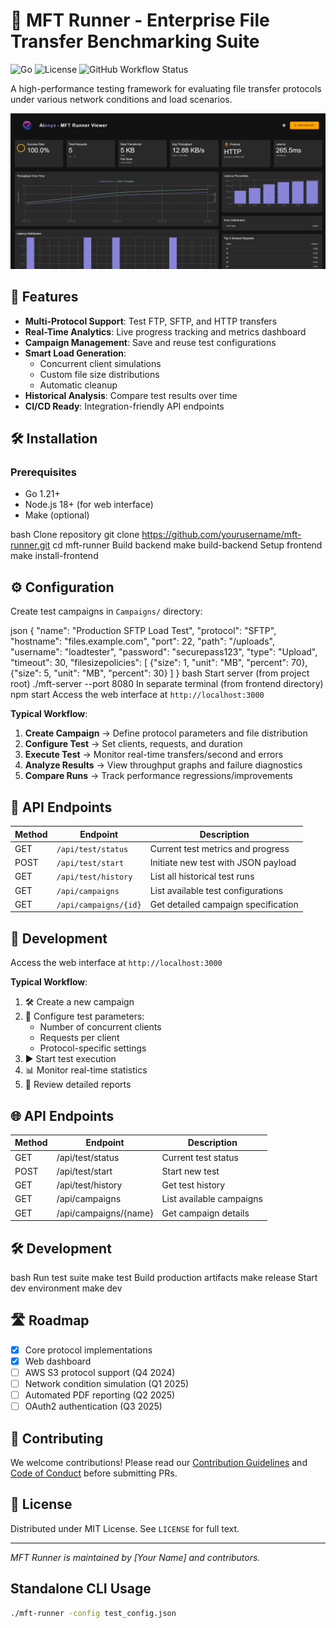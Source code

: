 # 🚀 MFT Runner - Enterprise File Transfer Benchmarking Suite

![Go](https://img.shields.io/badge/Go-1.21+-00ADD8?logo=go)
![License](https://img.shields.io/badge/License-MIT-blue)
![GitHub Workflow Status](https://img.shields.io/github/actions/workflow/status/yourusername/mft-runner/build.yml)

A high-performance testing framework for evaluating file transfer protocols under various network conditions and load scenarios.

![Dashboard Preview](docs/dashboard-preview.png)

## 🌟 Features

- **Multi-Protocol Support**: Test FTP, SFTP, and HTTP transfers
- **Real-Time Analytics**: Live progress tracking and metrics dashboard
- **Campaign Management**: Save and reuse test configurations
- **Smart Load Generation**:
  - Concurrent client simulations
  - Custom file size distributions
  - Automatic cleanup
- **Historical Analysis**: Compare test results over time
- **CI/CD Ready**: Integration-friendly API endpoints

## 🛠 Installation

### Prerequisites

- Go 1.21+
- Node.js 18+ (for web interface)
- Make (optional)

bash
Clone repository
git clone https://github.com/yourusername/mft-runner.git
cd mft-runner
Build backend
make build-backend
Setup frontend
make install-frontend

## ⚙️ Configuration

Create test campaigns in `Campaigns/` directory:

json
{
"name": "Production SFTP Load Test",
"protocol": "SFTP",
"hostname": "files.example.com",
"port": 22,
"path": "/uploads",
"username": "loadtester",
"password": "securepass123",
"type": "Upload",
"timeout": 30,
"filesizepolicies": [
{"size": 1, "unit": "MB", "percent": 70},
{"size": 5, "unit": "MB", "percent": 30}
]
}
bash
Start server (from project root)
./mft-server --port 8080
In separate terminal (from frontend directory)
npm start
Access the web interface at `http://localhost:3000`

**Typical Workflow**:

1. **Create Campaign** → Define protocol parameters and file distribution
2. **Configure Test** → Set clients, requests, and duration
3. **Execute Test** → Monitor real-time transfers/second and errors
4. **Analyze Results** → View throughput graphs and failure diagnostics
5. **Compare Runs** → Track performance regressions/improvements

## 📡 API Endpoints

| Method | Endpoint              | Description                         |
| ------ | --------------------- | ----------------------------------- |
| GET    | `/api/test/status`    | Current test metrics and progress   |
| POST   | `/api/test/start`     | Initiate new test with JSON payload |
| GET    | `/api/test/history`   | List all historical test runs       |
| GET    | `/api/campaigns`      | List available test configurations  |
| GET    | `/api/campaigns/{id}` | Get detailed campaign specification |

## 🧪 Development

Access the web interface at `http://localhost:3000`

**Typical Workflow**:

1. 🛠 Create a new campaign
2. 🧪 Configure test parameters:
   - Number of concurrent clients
   - Requests per client
   - Protocol-specific settings
3. ▶️ Start test execution
4. 📊 Monitor real-time statistics
5. 📄 Review detailed reports

## 🌐 API Endpoints

| Method | Endpoint              | Description              |
| ------ | --------------------- | ------------------------ |
| GET    | /api/test/status      | Current test status      |
| POST   | /api/test/start       | Start new test           |
| GET    | /api/test/history     | Get test history         |
| GET    | /api/campaigns        | List available campaigns |
| GET    | /api/campaigns/{name} | Get campaign details     |

## 🛠 Development

bash
Run test suite
make test
Build production artifacts
make release
Start dev environment
make dev

## 🛣 Roadmap

- [x] Core protocol implementations
- [x] Web dashboard
- [ ] AWS S3 protocol support (Q4 2024)
- [ ] Network condition simulation (Q1 2025)
- [ ] Automated PDF reporting (Q2 2025)
- [ ] OAuth2 authentication (Q3 2025)

## 🤝 Contributing

We welcome contributions! Please read our
[Contribution Guidelines](CONTRIBUTING.md) and
[Code of Conduct](CODE_OF_CONDUCT.md) before submitting PRs.

## 📜 License

Distributed under MIT License. See `LICENSE` for full text.

---

_MFT Runner is maintained by [Your Name] and contributors._

## Standalone CLI Usage

```bash
./mft-runner -config test_config.json
```

